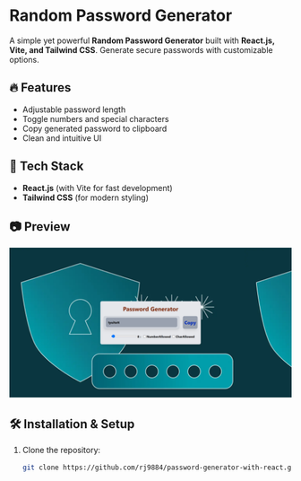 # Random Password Generator

A simple yet powerful **Random Password Generator** built with **React.js, Vite, and Tailwind CSS**.
Generate secure passwords with customizable options.

## 🔥 Features
- Adjustable password length
- Toggle numbers and special characters
- Copy generated password to clipboard
- Clean and intuitive UI

## 🚀 Tech Stack
- **React.js** (with Vite for fast development)
- **Tailwind CSS** (for modern styling)

## 📷 Preview
![App Screenshot](https://github.com/rj9884/password-generator-with-react/blob/main/src/assets/ui_demo.png)

## 🛠️ Installation & Setup

1. Clone the repository:
   ```sh
   git clone https://github.com/rj9884/password-generator-with-react.git
